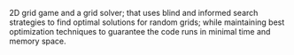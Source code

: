 2D grid game and a grid solver; that uses blind and informed search strategies to find optimal solutions for random grids; while maintaining best optimization techniques to guarantee the code runs in minimal time and memory space.
